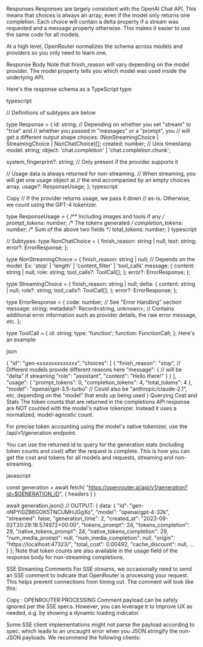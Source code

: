 Responses
Responses are largely consistent with the OpenAI Chat API. This means that choices is always an array, even if the model only returns one completion. Each choice will contain a delta property if a stream was requested and a message property otherwise. This makes it easier to use the same code for all models.

At a high level, OpenRouter normalizes the schema across models and providers so you only need to learn one.

Response Body
Note that finish_reason will vary depending on the model provider. The model property tells you which model was used inside the underlying API.

Here's the response schema as a TypeScript type:

typescript

// Definitions of subtypes are below

type Response = {
  id: string;
  // Depending on whether you set "stream" to "true" and
  // whether you passed in "messages" or a "prompt", you
  // will get a different output shape
  choices: (NonStreamingChoice | StreamingChoice | NonChatChoice)[];
  created: number; // Unix timestamp
  model: string;
  object: 'chat.completion' | 'chat.completion.chunk';

  system_fingerprint?: string; // Only present if the provider supports it

  // Usage data is always returned for non-streaming.
  // When streaming, you will get one usage object at
  // the end accompanied by an empty choices array.
  usage?: ResponseUsage;
};
typescript

Copy
// If the provider returns usage, we pass it down
// as-is. Otherwise, we count using the GPT-4 tokenizer.

type ResponseUsage = {
  /** Including images and tools if any */
  prompt_tokens: number;
  /** The tokens generated */
  completion_tokens: number;
  /** Sum of the above two fields */
  total_tokens: number;
}
typescript

// Subtypes:
type NonChatChoice = {
  finish_reason: string | null;
  text: string;
  error?: ErrorResponse;
};

type NonStreamingChoice = {
  finish_reason: string | null; // Depends on the model. Ex: 'stop' | 'length' | 'content_filter' | 'tool_calls'
  message: {
    content: string | null;
    role: string;
    tool_calls?: ToolCall[];
  };
  error?: ErrorResponse;
};

type StreamingChoice = {
  finish_reason: string | null;
  delta: {
    content: string | null;
    role?: string;
    tool_calls?: ToolCall[];
  };
  error?: ErrorResponse;
};

type ErrorResponse = {
  code: number; // See "Error Handling" section
  message: string;
  metadata?: Record<string, unknown>; // Contains additional error information such as provider details, the raw error message, etc.
};

type ToolCall = {
  id: string;
  type: 'function';
  function: FunctionCall;
};
Here's an example:

json

{
  "id": "gen-xxxxxxxxxxxxxx",
  "choices": [
    {
      "finish_reason": "stop", // Different models provide different reasons here
      "message": {
        // will be "delta" if streaming
        "role": "assistant",
        "content": "Hello there!"
      }
    }
  ],
  "usage": {
    "prompt_tokens": 0,
    "completion_tokens": 4,
    "total_tokens": 4
  },
  "model": "openai/gpt-3.5-turbo" // Could also be "anthropic/claude-2.1", etc, depending on the "model" that ends up being used
}
Querying Cost and Stats
The token counts that are returned in the completions API response are NOT counted with the model's native tokenizer. Instead it uses a normalized, model-agnostic count.

For precise token accounting using the model's native tokenizer, use the /api/v1/generation endpoint.

You can use the returned id to query for the generation stats (including token counts and cost) after the request is complete. This is how you can get the cost and tokens for all models and requests, streaming and non-streaming.

javascript

const generation = await fetch(
  "https://openrouter.ai/api/v1/generation?id=$GENERATION_ID",
  { headers }
)

await generation.json()
// OUTPUT:
{
  data: {
    "id": "gen-nNPYi0ZB6GOK5TNCUMHJGgXo",
    "model": "openai/gpt-4-32k",
    "streamed": false,
    "generation_time": 2,
    "created_at": "2023-09-02T20:29:18.574972+00:00",
    "tokens_prompt": 24,
    "tokens_completion": 29,
    "native_tokens_prompt": 24,
    "native_tokens_completion": 29,
    "num_media_prompt": null,
    "num_media_completion": null,
    "origin": "https://localhost:47323/",
    "total_cost": 0.00492,
    "cache_discount": null,
    ...
  }
};
Note that token counts are also available in the usage field of the response body for non-streaming completions.

SSE Streaming Comments
For SSE streams, we occasionally need to send an SSE comment to indicate that OpenRouter is processing your request. This helps prevent connections from timing out. The comment will look like this:


Copy
: OPENROUTER PROCESSING
Comment payload can be safely ignored per the SSE specs. However, you can leverage it to improve UX as needed, e.g. by showing a dynamic loading indicator.

Some SSE client implementations might not parse the payload according to spec, which leads to an uncaught error when you JSON.stringify the non-JSON payloads. We recommend the following clients: